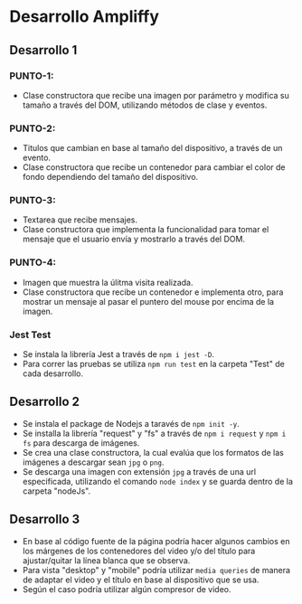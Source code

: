 # Desarrollo Ampliffy

## Desarrollo 1

### PUNTO-1:
- Clase constructora que recibe una imagen por parámetro y modifica su tamaño a través del DOM, utilizando métodos de clase y eventos.

### PUNTO-2:
- Titulos que cambian en base al tamaño del dispositivo, a través de un evento.
- Clase constructora que recibe un contenedor para cambiar el color de fondo dependiendo del tamaño del dispositivo.

### PUNTO-3:
- Textarea que recibe mensajes.
- Clase constructora que implementa la funcionalidad para tomar el mensaje que el usuario envía y mostrarlo a través del DOM.

### PUNTO-4:
- Imagen que muestra la úlitma visita realizada.
- Clase constructora que recibe un contenedor e implementa otro, para mostrar un mensaje al pasar el puntero del mouse por encima de la imagen.

### Jest Test
- Se instala la librería Jest a través de `npm i jest -D`.
- Para correr las pruebas se utiliza `npm run test` en la carpeta "Test" de cada desarrollo.

## Desarrollo 2
- Se instala el package de Nodejs a taravés de `npm init -y`.
- Se installa la librería "request" y "fs" a través de `npm i request` y `npm i fs` para descarga de imágenes.
- Se crea una clase constructora, la cual evalúa que los formatos de las imágenes a descargar sean `jpg` o `png`.
- Se descarga una imagen con extensión `jpg` a través de una url especificada, utilizando el comando `node index` y se guarda dentro de la carpeta "nodeJs".

## Desarrollo 3
- En base al código fuente de la página podría hacer algunos cambios en los márgenes de los contenedores del video y/o del título para ajustar/quitar la línea blanca que se observa. 
- Para vista "desktop" y "mobile" podría utilizar `media queries` de manera de adaptar el video y el título en base al dispositivo que se usa.
- Según el caso podría utilizar algún compresor de video.